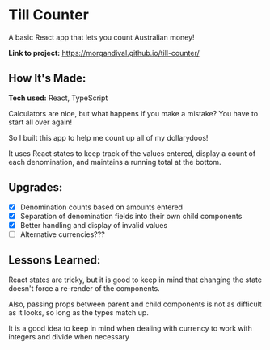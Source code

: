 # Till Counter

A basic React app that lets you count Australian money!

**Link to project:** https://morgandival.github.io/till-counter/

## How It's Made:

**Tech used:** React, TypeScript

Calculators are nice, but what happens if you make a mistake? You have to start all over again!

So I built this app to help me count up all of my dollarydoos!

It uses React states to keep track of the values entered, display a count of each denomination, and maintains a running total at the bottom.

## Upgrades:

- [x] Denomination counts based on amounts entered
- [x] Separation of denomination fields into their own child components
- [x] Better handling and display of invalid values
- [ ] Alternative currencies???

## Lessons Learned:

React states are tricky, but it is good to keep in mind that changing the state doesn't force a re-render of the components.

Also, passing props between parent and child components is not as difficult as it looks, so long as the types match up.

It is a good idea to keep in mind when dealing with currency to work with integers and divide when necessary
